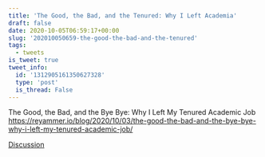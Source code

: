 ```yaml
---
title: 'The Good, the Bad, and the Tenured: Why I Left Academia'
draft: false
date: 2020-10-05T06:59:17+00:00
slug: '202010050659-the-good-the-bad-and-the-tenured'
tags:
  - tweets
is_tweet: true
tweet_info:
  id: '1312905161350627328'
  type: 'post'
  is_thread: False
---
```




The Good, the Bad, and the Bye Bye: Why I Left My Tenured Academic Job
<https://reyammer.io/blog/2020/10/03/the-good-the-bad-and-the-bye-bye-why-i-left-my-tenured-academic-job/>

[Discussion](https://x.com/sytelus/status/1312905161350627328)
